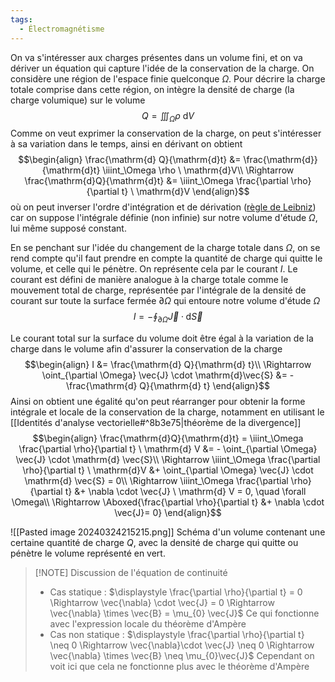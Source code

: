 ```yaml
---
tags:
  - Électromagnétisme
---
```

On va s'intéresser aux charges présentes dans un volume fini, et on va dériver un équation qui capture l'idée de la conservation de la charge. On considère une région de l'espace finie quelconque $\Omega$. Pour décrire la charge totale comprise dans cette région, on intègre la densité de charge (la charge volumique) sur le volume $$Q = \iiint_\Omega \rho \ \mathrm{d}V$$Comme on veut exprimer la conservation de la charge, on peut s'intéresser à sa variation dans le temps, ainsi en dérivant on obtient $$\begin{align}
\frac{\mathrm{d} Q}{\mathrm{d}t} &= \frac{\mathrm{d}}{\mathrm{d}t} \iiint_\Omega \rho \ \mathrm{d}V\\
\Rightarrow \frac{\mathrm{d}Q}{\mathrm{d}t} &= \iiint_\Omega \frac{\partial \rho}{\partial t} \ \mathrm{d}V
\end{align}$$où on peut inverser l'ordre d'intégration et de dérivation ([règle de Leibniz](https://en.wikipedia.org/wiki/Leibniz_integral_rule)) car on suppose l'intégrale définie (non infinie) sur notre volume d'étude $\Omega$, lui même supposé constant.

En se penchant sur l'idée du changement de la charge totale dans $\Omega$, on se rend compte qu'il faut prendre en compte la quantité de charge qui quitte le volume, et celle qui le pénètre. On représente cela par le courant $I$. Le courant est défini de manière analogue à la charge totale comme le mouvement total de charge, représentée par l'intégrale de la densité de courant sur toute la surface fermée $\partial \Omega$ qui entoure notre volume d'étude $\Omega$ $$I = - \oint_{\partial \Omega} \vec{J} \cdot \mathrm{d} \vec{S}$$

Le courant total sur la surface du volume doit être égal à la variation de la charge dans le volume afin d'assurer la conservation de la charge $$\begin{align}
I &= \frac{\mathrm{d} Q}{\mathrm{d} t}\\
\Rightarrow \oint_{\partial \Omega} \vec{J} \cdot \mathrm{d}\vec{S} &= - \frac{\mathrm{d} Q}{\mathrm{d} t}
\end{align}$$
Ainsi on obtient une égalité qu'on peut réarranger pour obtenir la forme intégrale et locale de la conservation de la charge, notamment en utilisant le [[Identités d'analyse vectorielle#^8b3e75|théorème de la divergence]] $$\begin{align}
\frac{\mathrm{d}Q}{\mathrm{d}t} = \iiint_\Omega \frac{\partial \rho}{\partial t} \ \mathrm{d} V &= - \oint_{\partial \Omega} \vec{J} \cdot \mathrm{d} \vec{S}\\
\Rightarrow \iiint_\Omega \frac{\partial \rho}{\partial t} \ \mathrm{d}V &+ \oint_{\partial \Omega} \vec{J} \cdot \mathrm{d} \vec{S} = 0\\
\Rightarrow \iiint_\Omega \frac{\partial \rho}{\partial t} &+ \nabla \cdot \vec{J} \ \mathrm{d} V = 0, \quad \forall \Omega\\
\Rightarrow \Aboxed{\frac{\partial \rho}{\partial t} &+ \nabla \cdot \vec{J}= 0}
\end{align}$$

![[Pasted image 20240324215215.png]]
Schéma d'un volume contenant une certaine quantité de charge $Q$, avec la densité de charge qui quitte ou pénètre le volume représenté en vert.

> [!NOTE] Discussion de l'équation de continuité 
> - Cas statique : $\displaystyle \frac{\partial \rho}{\partial t} = 0 \Rightarrow \vec{\nabla} \cdot \vec{J} = 0 \Rightarrow \vec{\nabla} \times \vec{B} = \mu_{0} \vec{J}$
> Ce qui fonctionne avec l'expression locale du théorème d'Ampère
> - Cas non statique : $\displaystyle \frac{\partial \rho}{\partial t} \neq 0 \Rightarrow \vec{\nabla}\cdot \vec{J} \neq 0 \Rightarrow \vec{\nabla} \times \vec{B} \neq \mu_{0}\vec{J}$
> Cependant on voit ici que cela ne fonctionne plus avec le théorème d'Ampère
